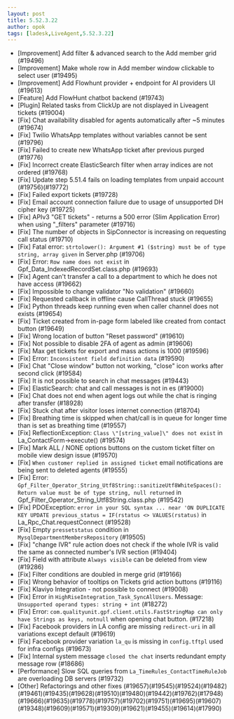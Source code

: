 ```yaml
---
layout: post
title: 5.52.3.22
author: opok
tags: [ladesk,LiveAgent,5.52.3.22]
---
```


- [Improvement] Add filter & advanced search to the Add member grid (#19496)
- [Improvement] Make whole row in Add member window clickable to select user (#19495)
- [Improvement] Add Flowhunt provider + endpoint for AI providers UI (#19613)
- [Feature] Add FlowHunt chatbot backend (#19743)
- [Plugin] Related tasks from ClickUp are not displayed in Liveagent tickets (#19004)
- [Fix] Chat availability disabled for agents automatically after ~5 minutes (#19674)
- [Fix] Twilio WhatsApp templates without variables cannot be sent (#19796)
- [Fix] Failed to create new WhatsApp ticket after previous purged (#19776)
- [Fix] Incorrect create ElasticSearch filter when array indices are not ordered (#19768)
- [Fix] Update step 5.51.4 fails on loading templates from unpaid account (#19756)(#19772)
- [Fix] Failed export tickets (#19728)
- [Fix] Email account connection failure due to usage of unsupported DH cipher key (#19725)
- [Fix] APIv3 "GET tickets" - returns a 500 error (Slim Application Error) when using "_filters" parameter (#19716)
- [Fix] The number of objects in SipConnector is increasing on requesting call status (#19710)
- [Fix] Fatal error: `strtolower(): Argument #1 ($string) must be of type string, array given` in Server.php (#19706)
- [Fix] Error: `Row name does not exist` in Gpf_Data_IndexedRecordSet.class.php (#19693)
- [Fix] Agent can't transfer a call to a department to which he does not have access (#19662)
- [Fix] Impossible to change validator "No validation" (#19660)
- [Fix] Requested callback in offline cause CallThread stuck (#19655)
- [Fix] Python threads keep running even when caller channel does not exists (#19654)
- [Fix] Ticket created from in-page form labeled like created from contact button  (#19649)
- [Fix] Wrong location of button "Reset password" (#19610)
- [Fix] Not possible to disable 2FA of agent as admin (#19606)
- [Fix] Max get tickets for export and mass actions is 1000 (#19596)
- [Fix] Error: `Inconsistent field definition data` (#19590)
- [Fix] Chat "Close window" button not working, "close" icon works after second click (#19584)
- [Fix] It is not possible to search in chat messages (#19443)
- [Fix] ElasticSearch: chat and call messages is not in es (#19000)
- [Fix] Chat does not end when agent logs out while the chat is ringing after transfer (#18928)
- [Fix] Stuck chat after visitor loses internet connection (#18704)
- [Fix] Breathing time is skipped when chat/call is in queue for longer time than is set as breathing time (#19557)
- [Fix] ReflectionException: `Class \"[string_value]\" does not exist` in La_ContactForm->execute() (#19574)
- [Fix] Mark ALL / NONE options buttons on the custom ticket filter on mobile view design issue (#19570)
- [Fix] `When customer replied in assigned ticket` email notifications are being sent to deleted agents (#19555)
- [Fix] Error: `Gpf_Filter_Operator_String_Utf8String::sanitizeUtf8WhiteSpaces(): Return value must be of type string, null returned` in Gpf_Filter_Operator_String_Utf8String.class.php (#19542)
- [Fix] PDOException: `error in your SQL syntax ... near 'ON DUPLICATE KEY UPDATE previous_status = IF(rstatus <> VALUES(rstatus)` in La_Rpc_Chat.requestConnect (#19528)
- [Fix] Empty `pressetstatus` condition in `MysqlDepartmentMembersRepository` (#19505)
- [Fix] "change IVR" rule action does not check if the whole IVR is valid the same as connected number's IVR section (#19404)
- [Fix] Field with attribute `Always visible` can be deleted from view (#19286)
- [Fix] Filter conditions are doubled in merge grid (#19166)
- [Fix] Wrong behavior of tooltips on Tickets grid action buttons (#19116)
- [Fix] Klaviyo Integration - not possible to connect (#19008)
- [Fix] Error in `HighRiseIntegration_Task_SyncAllUsers`. Message: `Unsupported operand types: string + int` (#18272)
- [Fix] Error: `com.qualityunit.gpf.client.utils.FastStringMap can only have Strings as keys, notnull` when opening chat button. (#17218)
- [Fix] Facebook providers in LA config are missing `redirect-uri` in all variations except default (#19619)
- [Fix] Facebook provider variation `la_qu` is missing in `config.tftpl` used for infra configs (#19673)
- [Fix] Internal system message `closed the chat` inserts redundant empty message row (#18686)
- [Performance] Slow SQL queries from `La_TimeRules_ContactTimeRuleJob` are overloading DB servers (#19732)
- [Other] Refactorings and other fixes (#19657)(#19545)(#19524)(#19482)(#19461)(#19435)(#19628)(#19510)(#19480)(#19442)(#19762)(#17948)(#19666)(#19635)(#19778)(#19757)(#19702)(#19751)(#19695)(#19607)(#19348)(#19609)(#19571)(#19309)(#19621)(#19455)(#19614)(#17990)
